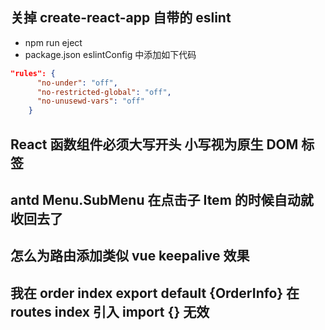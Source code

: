 ## 关掉 create-react-app 自带的 eslint

- npm run eject
- package.json eslintConfig 中添加如下代码

```json
"rules": {
      "no-under": "off",
      "no-restricted-global": "off",
      "no-unusewd-vars": "off"
    }
```

## React 函数组件必须大写开头 小写视为原生 DOM 标签

## antd Menu.SubMenu 在点击子 Item 的时候自动就收回去了

## 怎么为路由添加类似 vue keepalive 效果

## 我在 order index export default {OrderInfo} 在 routes index 引入 import {} 无效
